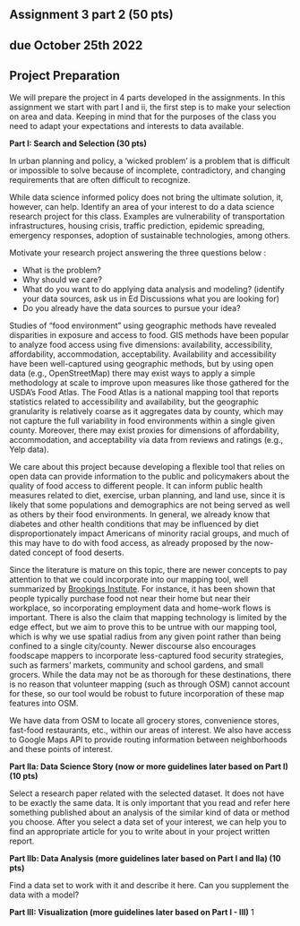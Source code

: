 ## **Assignment 3 part 2 (50 pts)**
## **due October 25th 2022** 

## **Project Preparation**
We will prepare the project in 4 parts developed in the assignments. In this assignment we start with part I and ii, the first step is to make your selection on area and data. Keeping in mind that for the purposes of the class you need to adapt your expectations and interests to data available.

**Part I: Search and Selection (30 pts)**

In urban planning and policy, a ‘wicked problem’ is a problem that is difficult or impossible to solve because of incomplete, contradictory, and changing requirements that are often difficult to recognize. 

While data science informed policy does not bring the ultimate solution, it, however, can help. Identify an area of your interest to do a data science research project for this class. Examples are vulnerability of transportation infrastructures, housing crisis, traffic prediction, epidemic spreading, emergency responses, adoption of sustainable technologies, among others.  

Motivate your research project answering the three questions below :

- What is the problem?
- Why should we care?
- What do you want to do applying data analysis and modeling? (identify your data sources, ask us in Ed Discussions what you are looking for)
- Do you already have the data sources to pursue your idea?

Studies of “food environment” using geographic methods have revealed disparities in exposure and access to food. GIS methods have been popular to analyze food access using five dimensions: availability, accessibility, affordability, accommodation, acceptability. Availability and accessibility have been well-captured using geographic methods, but by using open data (e.g., OpenStreetMap) there may exist ways to apply a simple methodology at scale to improve upon measures like those gathered for the USDA’s Food Atlas. The Food Atlas is a national mapping tool that reports statistics related to accessibility and availability, but the geographic granularity is relatively coarse as it aggregates data by county, which may not capture the full variability in food environments within a single given county. Moreover, there may exist proxies for dimensions of affordability, accommodation, and acceptability via data from reviews and ratings (e.g., Yelp data). 

We care about this project because developing a flexible tool that relies on open data can provide information to the public and policymakers about the quality of food access to different people. It can inform public health measures related to diet, exercise, urban planning, and land use, since it is likely that some populations and demographics are not being served as well as others by their food environments. In general, we already know that diabetes and other health conditions that may be influenced by diet disproportionately impact Americans of minority racial groups, and much of this may have to do with food access, as already proposed by the now-dated concept of food deserts.

Since the literature is mature on this topic, there are newer concepts to pay attention to that we could incorporate into our mapping tool, well summarized by [Brookings Institute](https://www.brookings.edu/research/beyond-food-deserts-america-needs-a-new-approach-to-mapping-food-insecurity/). For instance, it has been shown that people typically purchase food not near their home but near their workplace, so incorporating employment data and home–work flows is important. There is also the claim that mapping technology is limited by the edge effect, but we aim to prove this to be untrue with our mapping tool, which is why we use spatial radius from any given point rather than being confined to a single city/county. Newer discourse also encourages foodscape mappers to incorporate less-captured food security strategies, such as farmers’ markets, community and school gardens, and small grocers. While the data may not be as thorough for these destinations, there is no reason that volunteer mapping (such as through OSM) cannot account for these, so our tool would be robust to future incorporation of these map features into OSM.

We have data from OSM to locate all grocery stores, convenience stores, fast-food restaurants, etc., within our areas of interest. We also have access to Google Maps API to provide routing information between neighborhoods and these points of interest.

**Part IIa: Data Science Story (now or more guidelines later based on Part I) (10 pts)**

Select a research paper related with the selected dataset. It does not have to be exactly the same data. It is only important that you read and refer here something published about an analysis of the similar kind of data or method you choose. After you select a data set of your interest, we can help you to find an appropriate article for you to write about in your project written report. 

**Part IIb: Data Analysis (more guidelines later based on Part I and IIa) (10 pts)**

Find a data set to work with it and describe it here. Can you supplement the data with a model?

**Part III: Visualization (more guidelines later based on Part I - III)** 
1

